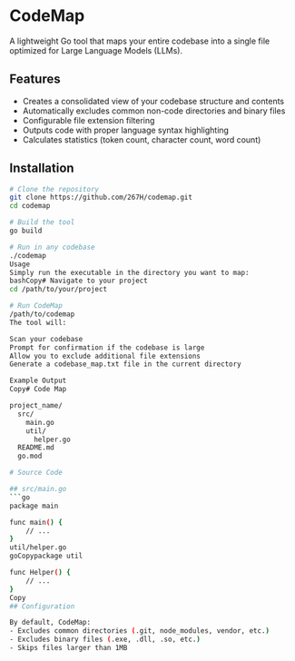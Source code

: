 # CodeMap

A lightweight Go tool that maps your entire codebase into a single file optimized for Large Language Models (LLMs).

## Features

- Creates a consolidated view of your codebase structure and contents
- Automatically excludes common non-code directories and binary files
- Configurable file extension filtering
- Outputs code with proper language syntax highlighting
- Calculates statistics (token count, character count, word count)

## Installation

```bash
# Clone the repository
git clone https://github.com/267H/codemap.git
cd codemap

# Build the tool
go build

# Run in any codebase
./codemap
Usage
Simply run the executable in the directory you want to map:
bashCopy# Navigate to your project
cd /path/to/your/project

# Run CodeMap
/path/to/codemap
The tool will:

Scan your codebase
Prompt for confirmation if the codebase is large
Allow you to exclude additional file extensions
Generate a codebase_map.txt file in the current directory

Example Output
Copy# Code Map

project_name/
  src/
    main.go
    util/
      helper.go
  README.md
  go.mod

# Source Code

## src/main.go
```go
package main

func main() {
    // ...
}
util/helper.go
goCopypackage util

func Helper() {
    // ...
}
Copy
## Configuration

By default, CodeMap:
- Excludes common directories (.git, node_modules, vendor, etc.)
- Excludes binary files (.exe, .dll, .so, etc.)
- Skips files larger than 1MB